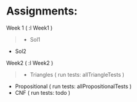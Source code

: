 Assignments:
========

Week 1 ( :l Week1 )
> * Sol1
* Sol2

Week2 ( :l Week2 )
> * Triangles ( run tests: allTriangleTests )
* Propositional ( run tests: allPropositionalTests )
* CNF ( run tests: todo )
